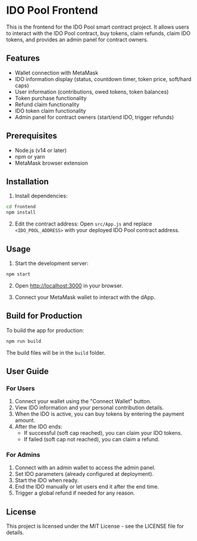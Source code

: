 # IDO Pool Frontend

This is the frontend for the IDO Pool smart contract project. It allows users to interact with the IDO Pool contract, buy tokens, claim refunds, claim IDO tokens, and provides an admin panel for contract owners.

## Features

- Wallet connection with MetaMask
- IDO information display (status, countdown timer, token price, soft/hard caps)
- User information (contributions, owed tokens, token balances)
- Token purchase functionality
- Refund claim functionality
- IDO token claim functionality
- Admin panel for contract owners (start/end IDO, trigger refunds)

## Prerequisites

- Node.js (v14 or later)
- npm or yarn
- MetaMask browser extension

## Installation

1. Install dependencies:
```bash
cd frontend
npm install
```

2. Edit the contract address:
Open `src/App.js` and replace `<IDO_POOL_ADDRESS>` with your deployed IDO Pool contract address.

## Usage

1. Start the development server:
```bash
npm start
```

2. Open [http://localhost:3000](http://localhost:3000) in your browser.

3. Connect your MetaMask wallet to interact with the dApp.

## Build for Production

To build the app for production:
```bash
npm run build
```

The build files will be in the `build` folder.

## User Guide

### For Users

1. Connect your wallet using the "Connect Wallet" button.
2. View IDO information and your personal contribution details.
3. When the IDO is active, you can buy tokens by entering the payment amount.
4. After the IDO ends:
   - If successful (soft cap reached), you can claim your IDO tokens.
   - If failed (soft cap not reached), you can claim a refund.

### For Admins

1. Connect with an admin wallet to access the admin panel.
2. Set IDO parameters (already configured at deployment).
3. Start the IDO when ready.
4. End the IDO manually or let users end it after the end time.
5. Trigger a global refund if needed for any reason.

## License

This project is licensed under the MIT License - see the LICENSE file for details. 